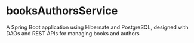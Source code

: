 # booksAuthorsService
A Spring Boot application using Hibernate and PostgreSQL, designed with DAOs and REST APIs for managing books and authors
